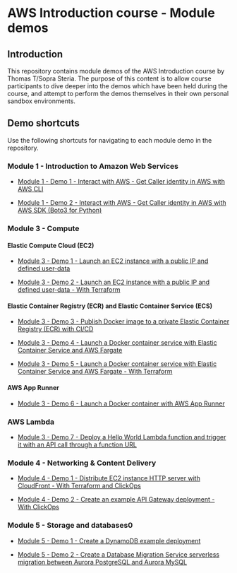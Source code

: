 # AWS Introduction course - Module demos

## Introduction
This repository contains module demos of the AWS Introduction course by Thomas T/Sopra Steria. The purpose of this content is to allow course participants to dive deeper into the demos which have been held during the course, and attempt to perform the demos themselves in their own personal sandbox environments.

## Demo shortcuts
Use the following shortcuts for navigating to each module demo in the repository.

### Module 1 - Introduction to Amazon Web Services
- [Module 1 - Demo 1 - Interact with AWS - Get Caller identity in AWS with AWS CLI](./module-1/module-1-1-aws-cli/README.md)

- [Module 1 - Demo 2 - Interact with AWS - Get Caller identity in AWS with AWS SDK (Boto3 for Python)](./module-1/module-1-2-aws-sdk/README.md)

### Module 3 - Compute
#### Elastic Compute Cloud (EC2)
- [Module 3 - Demo 1 - Launch an EC2 instance with a public IP and defined user-data](./module-3/module-3-1-ec2-clickops/README.md)

- [Module 3 - Demo 2 - Launch an EC2 instance with a public IP and defined user-data - With Terraform](./module-3/module-3-2-ec2-terraform/README.MD)

#### Elastic Container Registry (ECR) and Elastic Container Service (ECS)
- [Module 3 - Demo 3 - Publish Docker image to a private Elastic Container Registry (ECR) with CI/CD](./module-3/module-3-3-ecr-clickops-cicd/README.md)

- [Module 3 - Demo 4 - Launch a Docker container service with Elastic Container Service and AWS Fargate](./module-3/module-3-4-ecs-clickops/README.md)

- [Module 3 - Demo 5 - Launch a Docker container service with Elastic Container Service and AWS Fargate - With Terraform](./module-3/module-3-5-ecs-terraform/README.md)

#### AWS App Runner
- [Module 3 - Demo 6 - Launch a Docker container with AWS App Runner](module-3/module-3-6-apprunner-clickops/README.MD)

### AWS Lambda
- [Module 3 - Demo 7 - Deploy a Hello World Lambda function and trigger it with an API call through a function URL](module-3/module-3-7-lambda/README.MD)

### Module 4 - Networking & Content Delivery
- [Module 4 - Demo 1 - Distribute EC2 instance HTTP server with CloudFront - With Terraform and ClickOps](./module-3/module-4-1-cloudfront-clickops/README.md)

- [Module 4 - Demo 2 - Create an example API Gateway deployment - With ClickOps](./module-3/module-4-2-api-gateway-clickops/README.md)


### Module 5 - Storage and databases0
- [Module 5 - Demo 1 - Create a DynamoDB example deployment](module-5/module-5-1-dynamodb-terraform/README.MD)

- [Module 5 - Demo 2 - Create a Database Migration Service serverless migration between Aurora PostgreSQL and Aurora MySQL](module-5/module-5-1-dynamodb-terraform/README.MD)

